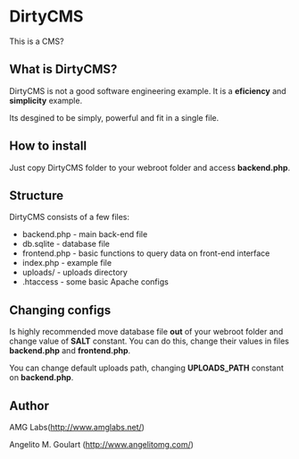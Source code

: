 # DirtyCMS
This is a CMS?

## What is DirtyCMS?

DirtyCMS is not a good software engineering example. It is a **eficiency** and **simplicity** example.

Its desgined to be simply, powerful and fit in a single file.

## How to install

Just copy DirtyCMS folder to your webroot folder and access **backend.php**.

## Structure

DirtyCMS consists of a few files:

* backend.php - main back-end file
* db.sqlite - database file
* frontend.php - basic functions to query data on front-end interface
* index.php - example file
* uploads/ - uploads directory
* .htaccess - some basic Apache configs

## Changing configs

Is highly recommended move database file **out** of your webroot folder and change value of **SALT** constant. You can do this, change their values in files **backend.php** and **frontend.php**.

You can change default uploads path, changing **UPLOADS_PATH** constant on **backend.php**.

## Author

AMG Labs(http://www.amglabs.net/)

Angelito M. Goulart (http://www.angelitomg.com/)
